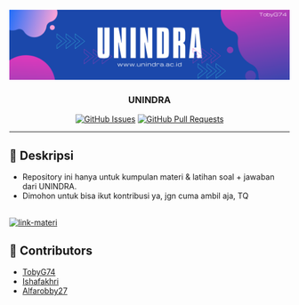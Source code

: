 <p align="center">
  <a href="" rel="noopener">
 <img src="banner.png" alt="banner"></a>
</p>
<h3 align="center">UNINDRA</h3>

<div align="center">

[![GitHub Issues](https://img.shields.io/github/issues/TobyG74/UNINDRA.svg)](https://github.com/TobyG74/UNINDRA/issues)
[![GitHub Pull Requests](https://img.shields.io/github/issues-pr/TobyG74/UNINDRA.svg)](https://github.com/TobyG74/UNINDRA/pulls)

</div>

---

## 🧐 Deskripsi

-   Repository ini hanya untuk kumpulan materi & latihan soal + jawaban dari UNINDRA.
-   Dimohon untuk bisa ikut kontribusi ya, jgn cuma ambil aja, TQ

<br>
<a href="https://drive.google.com/drive/folders/1OXTCf_3JciNZNeK8nJFuW-1b-hSWq6-Z?usp=share_link" target="_blank"><img src="https://img.shields.io/badge/download materi-%2327b51d.svg?style=for-the-badge&logoColor=white" alt="link-materi"/></a>

## 👥 Contributors
-   [TobyG74](https://github.com/TobyG74)
-   [Ishafakhri](https://github.com/Ishafakhri)
-   [Alfarobby27](https://github.com/Alfarobby27)
